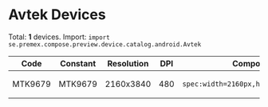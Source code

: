 # Avtek Devices

Total: **1** devices. Import: `import se.premex.compose.preview.device.catalog.android.Avtek`

| Code | Constant | Resolution | DPI | Compose Spec | Preview Usage |
|------|----------|------------|-----|-------------|---------------|
| MTK9679 | MTK9679 | 2160x3840 | 480 | `spec:width=2160px,height=3840px,dpi=480` | `@Preview(device = Avtek.MTK9679)` |

<!-- Generated automatically. Do not edit manually. -->
